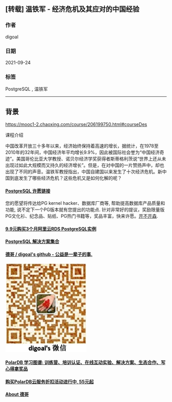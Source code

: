 ## [转载] 温铁军 - 经济危机及其应对的中国经验   
  
### 作者  
digoal  
  
### 日期  
2021-09-24   
  
### 标签  
PostgreSQL , 温铁军   
  
----  
  
## 背景  
https://mooc1-2.chaoxing.com/course/206199750.html#courseDes  
  
课程介绍  
  
中国改革开放三十多年以来，经济始终保持着高速的增长，据统计，在1978至2010年的32年间，中国经济年平均增长9.9%，因此被国际社会誉为“中国经济奇迹”。美国哥伦比亚大学教授、诺贝尔经济学奖获得者斯蒂格利茨说“世界上还从未出现过如此大规模而又持久的经济增长”。但是，在对中国的一片赞扬声中，却也出现了不同的声音。温铁军教授指出，中国自建国以来发生了十次经济危机。新中国到底发生了哪些经济危机？这些危机又是如何化解的呢？  
  
  
  
#### [PostgreSQL 许愿链接](https://github.com/digoal/blog/issues/76 "269ac3d1c492e938c0191101c7238216")
您的愿望将传达给PG kernel hacker、数据库厂商等, 帮助提高数据库产品质量和功能, 说不定下一个PG版本就有您提出的功能点. 针对非常好的提议，奖励限量版PG文化衫、纪念品、贴纸、PG热门书籍等，奖品丰富，快来许愿。[开不开森](https://github.com/digoal/blog/issues/76 "269ac3d1c492e938c0191101c7238216").  
  
  
#### [9.9元购买3个月阿里云RDS PostgreSQL实例](https://www.aliyun.com/database/postgresqlactivity "57258f76c37864c6e6d23383d05714ea")
  
  
#### [PostgreSQL 解决方案集合](https://yq.aliyun.com/topic/118 "40cff096e9ed7122c512b35d8561d9c8")
  
  
#### [德哥 / digoal's github - 公益是一辈子的事.](https://github.com/digoal/blog/blob/master/README.md "22709685feb7cab07d30f30387f0a9ae")
  
  
![digoal's wechat](../pic/digoal_weixin.jpg "f7ad92eeba24523fd47a6e1a0e691b59")
  
  
#### [PolarDB 学习图谱: 训练营、培训认证、在线互动实验、解决方案、生态合作、写心得拿奖品](https://www.aliyun.com/database/openpolardb/activity "8642f60e04ed0c814bf9cb9677976bd4")
  
  
#### [购买PolarDB云服务折扣活动进行中, 55元起](https://www.aliyun.com/activity/new/polardb-yunparter?userCode=bsb3t4al "e0495c413bedacabb75ff1e880be465a")
  
  
#### [About 德哥](https://github.com/digoal/blog/blob/master/me/readme.md "a37735981e7704886ffd590565582dd0")
  

